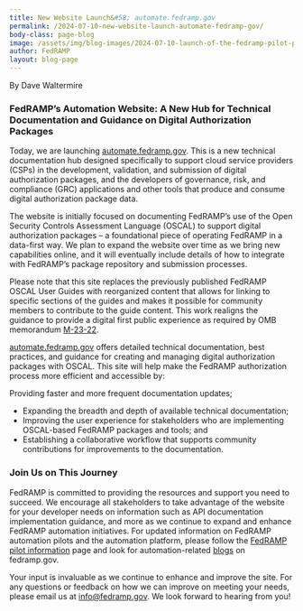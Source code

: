 ```yaml
---
title: New Website Launch&#58; automate.fedramp.gov 
permalink: /2024-07-10-new-website-launch-automate-fedramp-gov/
body-class: page-blog
image: /assets/img/blog-images/2024-07-10-launch-of-the-fedramp-pilot-program.png
author: FedRAMP
layout: blog-page
---
```

By Dave Waltermire

<h3>FedRAMP’s Automation Website: A New Hub for Technical Documentation and Guidance on Digital Authorization Packages</h3>
Today, we are launching <a href="http://Automate.fedramp.gov" target="_blank" rel="noopener noreferrer">automate.fedramp.gov</a>. This is a new technical documentation hub designed specifically to support cloud service providers (CSPs) in the development, validation, and submission of digital authorization packages, and the developers of governance, risk, and compliance (GRC) applications and other tools that produce and consume digital authorization package data. 

The website is initially focused on documenting FedRAMP’s use of the Open Security Controls Assessment Language (OSCAL) to support digital authorization packages – a foundational piece of operating FedRAMP in a data-first way. We plan to expand the website over time as we bring new capabilities online, and it will eventually include details of how to integrate with FedRAMP’s package repository and submission processes.

Please note that this site replaces the previously published FedRAMP OSCAL User Guides with reorganized content that allows for linking to specific sections of the guides and makes it possible for community members to contribute to the guide content. This work realigns the guidance to provide a digital first public experience as required by OMB memorandum <a href="https://www.whitehouse.gov/wp-content/uploads/2023/09/M-23-22-Delivering-a-Digital-First-Public-Experience.pdf" target="_blank" rel="noopener noreferrer">M-23-22</a>.

<a href="http://Automate.fedramp.gov" target="_blank" rel="noopener noreferrer">automate.fedramp.gov</a> offers detailed technical documentation, best practices, and guidance for creating and managing digital authorization packages with OSCAL. This site will help make the FedRAMP authorization process more efficient and accessible by:

Providing faster and more frequent documentation updates;
- Expanding the breadth and depth of available technical documentation;
- Improving the user experience for stakeholders who are implementing OSCAL-based FedRAMP packages and tools; and
- Establishing a collaborative workflow that supports community contributions for improvements to the documentation.

<h3>Join Us on This Journey</h3>
FedRAMP is committed to providing the resources and support you need to succeed. We encourage all stakeholders to take advantage of the website for your developer needs on information such as API documentation implementation guidance, and more as we continue to expand and enhance FedRAMP automation initiatives. For updated information on FedRAMP automation pilots and the automation platform, please follow the <a href="https://www.fedramp.gov/fedramp-pilots/" target="_blank" rel="noopener noreferrer">FedRAMP pilot information</a> page and look for automation-related <a href="https://www.fedramp.gov/blog/" target="_blank" rel="noopener noreferrer">blogs</a> on fedramp.gov.

Your input is invaluable as we continue to enhance and improve the site. For any questions or feedback on how we can improve on meeting your needs, please email us at <a href="mailto:info@fedramp.gov" target="_blank" rel="noopener noreferrer">info@fedramp.gov</a>. We look forward to hearing from you!
